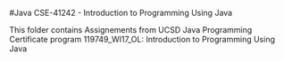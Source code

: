 #Java
CSE-41242 - Introduction to Programming Using Java	

This folder contains Assignements from UCSD Java Programming Certificate program
119749_WI17_OL: Introduction to Programming Using Java

